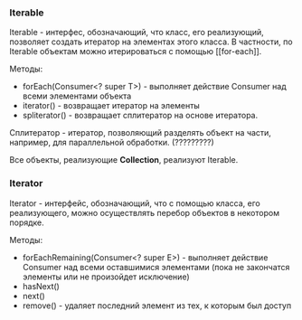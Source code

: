 ### Iterable
Iterable - интерфес, обозначающий, что класс, его реализующий, позволяет создать итератор на элементах этого класса. В частности, по Iterable объектам можно итерироваться с помощью [[for-each]].

Методы:
* forEach(Consumer\<? super T>) - выполняет действие Consumer над всеми элементами объекта
* iterator() - возвращает итератор на элементы
* spliterator() - возвращает сплитератор на основе итератора.

Сплитератор - итератор, позволяющий разделять объект на части, например, для параллельной обработки. (?????????)

Все объекты, реализующие **Collection**, реализуют Iterable.

### Iterator
Iterator - интерфейс, обозначающий, что с помощью класса, его реализующего, можно осуществлять перебор объектов в некотором порядке.

Методы:
* forEachRemaining(Consumer\<? super E>) - выполняет действие Consumer над всеми оставшимися элементами (пока не закончатся элементы или не произойдет исключение)
* hasNext()
* next()
* remove() - удаляет последний элемент из тех, к которым был доступ